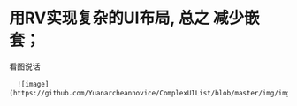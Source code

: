 # 用RV实现复杂的UI布局, 总之 减少嵌套；
看图说话


      ![image](https://github.com/Yuanarcheannovice/ComplexUIList/blob/master/img/img_app.jpg)  
